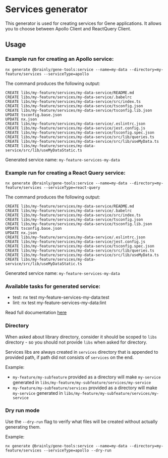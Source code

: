 # Services generator

This generator is used for creating services for Gene applications. It allows you to choose between Apollo Client and ReactQuery Client.

## Usage

### Example run for creating an Apollo service:

```shell copy
nx generate @brainly/gene-tools:service --name=my-data --directory=my-feature/services --serviceType=apollo
```

The command produces the following output:

```
CREATE libs/my-feature/services/my-data-service/README.md
CREATE libs/my-feature/services/my-data-service/.babelrc
CREATE libs/my-feature/services/my-data-service/src/index.ts
CREATE libs/my-feature/services/my-data-service/tsconfig.json
CREATE libs/my-feature/services/my-data-service/tsconfig.lib.json
UPDATE tsconfig.base.json
UPDATE nx.json
CREATE libs/my-feature/services/my-data-service/.eslintrc.json
CREATE libs/my-feature/services/my-data-service/jest.config.js
CREATE libs/my-feature/services/my-data-service/tsconfig.spec.json
CREATE libs/my-feature/services/my-data-service/src/lib/queries.ts
CREATE libs/my-feature/services/my-data-service/src/lib/useMyData.ts
CREATE libs/my-feature/services/my-data-service/src/lib/useMyDataStatic.ts
```

Generated service name: `my-feature-services-my-data`

### Example run for creating a React Query service:

```shell copy
nx generate @brainly/gene-tools:service --name=my-data --directory=my-feature/services --serviceType=react-query
```

The command produces the following output:

```
CREATE libs/my-feature/services/my-data-service/README.md
CREATE libs/my-feature/services/my-data-service/.babelrc
CREATE libs/my-feature/services/my-data-service/src/index.ts
CREATE libs/my-feature/services/my-data-service/tsconfig.json
CREATE libs/my-feature/services/my-data-service/tsconfig.lib.json
UPDATE tsconfig.base.json
UPDATE nx.json
CREATE libs/my-feature/services/my-data-service/.eslintrc.json
CREATE libs/my-feature/services/my-data-service/jest.config.js
CREATE libs/my-feature/services/my-data-service/tsconfig.spec.json
CREATE libs/my-feature/services/my-data-service/src/lib/queries.ts
CREATE libs/my-feature/services/my-data-service/src/lib/useMyData.ts
CREATE libs/my-feature/services/my-data-service/src/lib/useMyDataStatic.ts
```

Generated service name: `my-feature-services-my-data`

### Available tasks for generated service:

- test: nx test my-feature-services-my-data:test
- lint: nx test my-feature-services-my-data:lint

Read full documentation [here](https://brainly.github.io/gene/services)

### Directory

When asked about library directory, consider it should be scoped to `libs` directory - so you should not provide `libs` when asked for directory.

Services libs are always created in `services` directory that is appended to provided path, if path did not consists of `services` on the end.

Example:

- `my-feature/my-subfeature` provided as a directory will make `my-service` generated in `libs/my-feature/my-subfeature/services/my-service`
- `my-feature/my-subfeature/services` provided as a directory will make `my-service` generated in `libs/my-feature/my-subfeature/services/my-service`

### Dry run mode

Use the `--dry-run` flag to verify what files will be created without actually generating them.

Example:

```shell copy
nx generate @brainly/gene-tools:service --name=my-data --directory=my-feature/services --serviceType=apollo --dry-run
```
